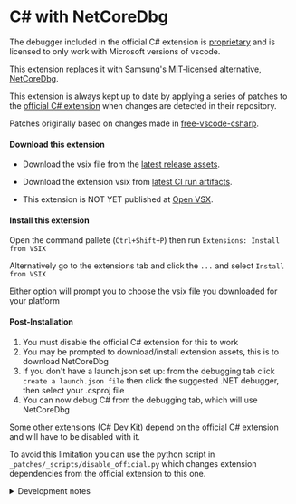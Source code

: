 # C# with NetCoreDbg

The debugger included in the official C# extension is [proprietary](https://aka.ms/VSCode-DotNet-DbgLicense) and is licensed to only work with Microsoft versions of vscode.

This extension replaces it with Samsung's [MIT-licensed](https://github.com/Samsung/netcoredbg/blob/master/LICENSE) alternative, [NetCoreDbg](https://github.com/Samsung/netcoredbg).

This extension is always kept up to date by applying a series of patches to the [official C# extension](https://github.com/dotnet/vscode-csharp) when changes are detected in their repository.

Patches originally based on changes made in [free-vscode-csharp](https://github.com/muhammadsammy/free-vscode-csharp).


#### Download this extension

- Download the vsix file from the [latest release assets](https://github.com/blipk/vscodium-csharp/releases/latest).

- Download the extension vsix from [latest CI run artifacts](https://github.com/blipk/vscodium-csharp/actions/workflows/ci.yml).

- This extension is NOT YET published at [Open VSX](https://open-vsx.org/extension/blipk/csharp).

#### Install this extension

Open the command pallete (`Ctrl+Shift+P`) then run `Extensions: Install from VSIX`

Alternatively go to the extensions tab and click the `...` and select `Install from VSIX`

Either option will prompt you to choose the vsix file you downloaded for your platform

#### Post-Installation

1. You must disable the official C# extension for this to work
2. You may be prompted to download/install extension assets, this is to download NetCoreDbg
3. If you don't have a launch.json set up: from the debugging tab click `create a launch.json file` then click the suggested .NET debugger, then select your .csproj file
4. You can now debug C# from the debugging tab, which will use NetCoreDbg

Some other extensions (C# Dev Kit) depend on the official C# extension and will have to be disabled with it.

To avoid this limitation you can use the python script in `_patches/_scripts/disable_official.py` which changes extension dependencies from the official extension to this one.




<details>
<summary>Development notes</summary>

##### Build from source locally

```bash
git clone https://github.com/blipk/vscodium-csharp.git
cd vscodium-csharp
npm install
npm run vscode:prepublish
npx gulp 'vsix:release:package:neutral-clean'
```

##### CI Notes (GitHub Actions)

A series of GitHub Action workflows are run to apply the patches and build the release.

1. apply-patches.yml:
    - first it merges changes from the official C# extension upstream
    - then it runs any `.sh` files in the _patches directory - these are how patches are applied
    - it is run whenever pushing to main, or at midnight every night
    - it won't run if it doesnt detect any changes upstream, or if the last `ci.yml` failed
    - to force it to run push a commit with `[force-ci]` in its message
2. ci.yml: this installs all dependencies and builds the `.vsix` files for each platform
3. ci-release.yml: this creates a github release and uploads the `.vsix` files from the previous workflow to it - it will also eventually upload them to Open VSX

###### Other notes

- The packages are versioned by the date and time they were created at

</details>